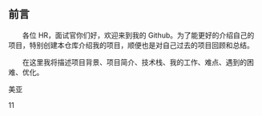 ## 前言

　　各位 HR，面试官你们好，欢迎来到我的 Github。为了能更好的介绍自己的项目，特别创建本仓库介绍我的项目，顺便也是对自己过去的项目回顾和总结。

　　在这里我将描述项目背景、项目简介、技术栈、我的工作、难点、遇到的困难、优化。







美亚

11
